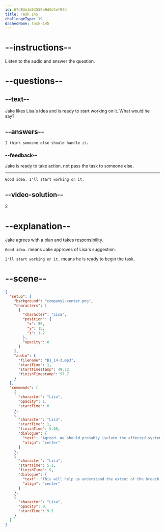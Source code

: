 ```yaml
---
id: 67d83e1d03559a9d9d4ef9fd
title: Task 145
challengeType: 19
dashedName: task-145
---
```


<!-- (audio) Lisa: Agreed. We should probably isolate the affected systems and run a full scan. This will help us understand the extent of the breach and what they might have taken. -->

<!-- SPEAKING -->

# --instructions--

Listen to the audio and answer the question.

# --questions--

## --text--

Jake likes Lisa's idea and is ready to start working on it. What would he say?

## --answers--

`I think someone else should handle it.`

### --feedback--

Jake is ready to take action, not pass the task to someone else.

---

`Good idea. I'll start working on it.`

## --video-solution--

2

# --explanation--

Jake agrees with a plan and takes responsibility.

`Good idea.` means Jake approves of Lisa's suggestion.

`I'll start working on it.` means he is ready to begin the task.


# --scene--

```json
{
  "setup": {
    "background": "company2-center.png",
    "characters": [
      {
        "character": "Lisa",
        "position": {
          "x": 50,
          "y": 15,
          "z": 1.2
        },
        "opacity": 0
      }
    ],
    "audio": {
      "filename": "B1_14-3.mp3",
      "startTime": 1,
      "startTimestamp": 49.72,
      "finishTimestamp": 57.7
    }
  },
  "commands": [
    {
      "character": "Lisa",
      "opacity": 1,
      "startTime": 0
    },
    {
      "character": "Lisa",
      "startTime": 1,
      "finishTime": 5.08,
      "dialogue": {
        "text": "Agreed. We should probably isolate the affected systems and run a full scan.",
        "align": "center"
      }
    },
    {
      "character": "Lisa",
      "startTime": 5.1,
      "finishTime": 9,
      "dialogue": {
        "text": "This will help us understand the extent of the breach and what they might have taken.",
        "align": "center"
      }
    },
    {
      "character": "Lisa",
      "opacity": 0,
      "startTime": 9.5
    }
  ]
}
```
